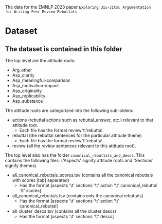 The data for the EMNLP 2023 paper ```Exploring Jiu-Jitsu Argumentation for Writing Peer Review Rebuttals```

# Dataset
The dataset is contained in this folder
----------------------------------------
The top level are the attitude roots:  
* Arg_other  
* Asp_clarity
* Asp_meaningful-comparison
* Asp_motivation-impact
* Asp_originality
* Asp_replicability
* Asp_substance

The attitude roots are categorized into the following sub-olders:  
* actions (rebuttal actions such as rebuttal_answer, etc.) relevant to that attitude root.
	* Each file has the format review'\t'rebuttal.   
* rebuttal (the rebuttal sentences for the particular attitude theme)
	* Each file has the format review'\t'rebuttal.  
* review (all the review sentences relevant to this attitude root).  

The top level also has the folder ```canonical_rebuttals_and_descs```. This contains the following files. ('Aspects' signify attitude roots and  'Sections' signify themes)
* all_canonical_rebuttals_scores.tsv (contains all the canonical rebuttals with scores [tab] seperated)
	* Has the format [aspects '\t' sections '\t' action '\t' canonical_rebuttal '\t' scores]
* all_canonical_rebuttals.tsv (contains only the canonical rebuttals)
	* Has the format [aspects '\t' sections '\t' action '\t' canonical_rebuttal]
* all_cluster_descs.tsv (contains all the cluster descs)
	* Has the format [aspects '\t' sections '\t' descs]

